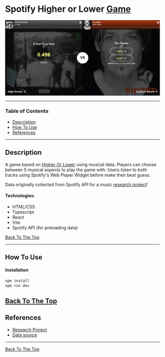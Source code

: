 # Spotify Higher or Lower [Game](https://edwardx29.github.io/spotify-higher-lower)

![Project Image](https://raw.githubusercontent.com/EdwardX29/spotify-higher-lower/main/.github/images/projectImage.png)

---

### Table of Contents

- [Description](#description)
- [How To Use](#how-to-use)
- [References](#references)

---

## Description

A game based on [Higher Or Lower](https://higherlowergame.com) using musical data. Players can choose between 5 musical aspects to play the game with. Users listen to both tracks using Spotify's Web Player Widget before make their best guess.

Data originally collected from Spotify API for a music [research project](https://github.com/EdwardX29/MusicMeta_DataAnalysis/)!

#### Technologies:

- HTML/CSS
- Typescript
- React
- Vite
- Spotify API (for preloading data)

[Back To The Top](#spotify-higher-or-lower-game)

---

## How To Use

#### Installation
```shell
npm install
npm run dev
```

[Back To The Top](#spotify-higher-or-lower-game)
---

## References

- [Research Project](https://github.com/EdwardX29/MusicMeta_DataAnalysis/)
- [Data source](https://github.com/EdwardX29/MusicMeta_DataAnalysis/Spotify/Data)

---


[Back To The Top](#spotify-higher-or-lower-game)
